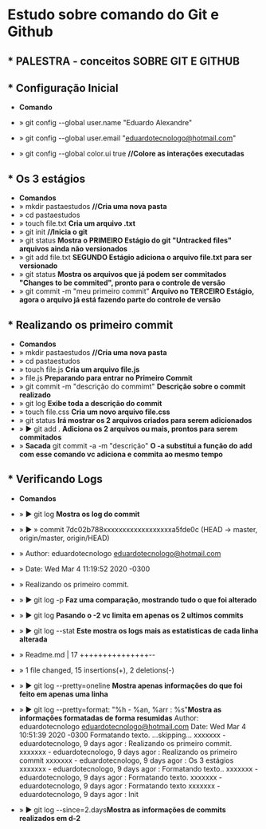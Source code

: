 # Estudo sobre comando do Git e Github

## \* PALESTRA - conceitos SOBRE GIT E GITHUB

## \* Configuração Inicial

- **Comando**

- » git config --global user.name "Eduardo Alexandre"
- » git config --global user.email "eduardotecnologo@hotmail.com"
- » git config --global color.ui true **//Colore as interações executadas**

## \* Os 3 estágios

- **Comandos**
- » mkdir pastaestudos **//Cria uma nova pasta**
- » cd pastaestudos
- » touch file.txt **Cria um arquivo .txt**
- » git init **//Inicia o git**
- » git status **Mostra o PRIMEIRO Estágio do git "Untracked files" arquivos ainda não versionados**
- » git add file.txt **SEGUNDO Estágio adiciona o arquivo file.txt para ser versionado**
- » git status **Mostra os arquivos que já podem ser commitados "Changes to be commited", pronto para o controle de versão**
- » git commit -m "meu primeiro commit" **Arquivo no TERCEIRO Estágio, agora o arquivo já está fazendo parte do controle de versão**

## \* Realizando os primeiro commit

- **Comandos**
- » mkdir pastaestudos **//Cria uma nova pasta**
- » cd pastaestudos
- » touch file.js **Cria um arquivo file.js**
- » file.js **Preparando para entrar no Primeiro Commit**
- » git commit -m "descrição do commimt" **Descrição sobre o commit realizado**
- » git log **Exibe toda a descrição do commit**
- » touch file.css **Cria um novo arquivo file.css**
- » git status **Irá mostrar os 2 arquivos criados para serem adicionados**
- » ▶ git add . **Adiciona os 2 arquivos ou mais, prontos para serem commitados**
- » **Sacada** git commit -a -m "descrição" **O -a substitui a função do **add** com esse comando vc adiciona e commita ao mesmo tempo**

## \* Verificando Logs

- **Comandos**
- » ▶ git log **Mostra os log do commit**
- » ▶
  » commit 7dc02b788xxxxxxxxxxxxxxxxxxa5fde0c (HEAD -> master, origin/master, origin/HEAD)
 - » Author: eduardotecnologo <eduardotecnologo@hotmail.com>
 - » Date:   Wed Mar 4 11:19:52 2020 -0300
 - »     Realizando os primeiro commit.

- » ▶ git log -p **Faz uma comparação, mostrando tudo o que foi alterado**
- » ▶ git log **Pasando o -2 vc limita em apenas os 2 ultimos commits**
- » ▶ git log --stat **Este mostra os logs mais as estatisticas de cada linha alterada**
 - » Readme.md | 17 +++++++++++++++--
 - » 1 file changed, 15 insertions(+), 2 deletions(-)

- » ▶ git log --pretty=oneline **Mostra apenas informações do que foi feito em apenas uma linha**
- » ▶ git log --pretty=format: "%h - %an, %arr : %s"**Mostra as informações formatadas de forma resumidas**
  Author: eduardotecnologo <eduardotecnologo@hotmail.com>
Date:   Wed Mar 4 10:51:39 2020 -0300
    Formatando texto.
...skipping...
xxxxxxx - eduardotecnologo, 9 days agor : Realizando os primeiro commit.
xxxxxxx - eduardotecnologo, 9 days agor : Realizando os primeiro commit
xxxxxxx - eduardotecnologo, 9 days agor : Os 3 estágios
xxxxxxx - eduardotecnologo, 9 days agor : Formatando texto..
xxxxxxx - eduardotecnologo, 9 days agor : Formatando texto.
xxxxxxx - eduardotecnologo, 9 days agor : Formatando texto
xxxxxxx - eduardotecnologo, 9 days agor : Init

- » ▶ git log --since=2.days**Mostra as informações de commits realizados em d-2**